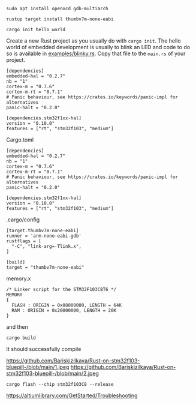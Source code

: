 ```
sudo apt install openocd gdb-multiarch
```

```
rustup target install thumbv7m-none-eabi
```

```
cargo init hello_world
```

Create a new Rust project as you usually do with `cargo init`. The hello world
of embedded development is usually to blink an LED and code to do so is
available in [examples/blinky.rs](examples/blinky.rs). Copy that file to the
`main.rs` of your project.


```
[dependencies]
embedded-hal = "0.2.7"
nb = "1"
cortex-m = "0.7.6"
cortex-m-rt = "0.7.1"
# Panic behaviour, see https://crates.io/keywords/panic-impl for alternatives
panic-halt = "0.2.0"

[dependencies.stm32f1xx-hal]
version = "0.10.0"
features = ["rt", "stm32f103", "medium"]
```
Cargo.toml
```
[dependencies]
embedded-hal = "0.2.7"
nb = "1"
cortex-m = "0.7.6"
cortex-m-rt = "0.7.1"
# Panic behaviour, see https://crates.io/keywords/panic-impl for alternatives
panic-halt = "0.2.0"

[dependencies.stm32f1xx-hal]
version = "0.10.0"
features = ["rt", "stm32f103", "medium"]

```

.cargo/config
```
[target.thumbv7m-none-eabi]
runner = 'arm-none-eabi-gdb'
rustflags = [
  "-C", "link-arg=-Tlink.x",
]

[build]
target = "thumbv7m-none-eabi"
```
memory.x
```
/* Linker script for the STM32F103C8T6 */
MEMORY
{
  FLASH : ORIGIN = 0x08000000, LENGTH = 64K
  RAM : ORIGIN = 0x20000000, LENGTH = 20K
}

```

and then

```
cargo build
```
It should successfully compile 

https://github.com/Bariskizilkaya/Rust-on-stm32f103-bluepill-/blob/main/1.jpeg
https://github.com/Bariskizilkaya/Rust-on-stm32f103-bluepill-/blob/main/2.jpeg

```
cargo flash --chip stm32f103C8 --release
```

https://altiumlibrary.com/GetStarted/Troubleshooting
